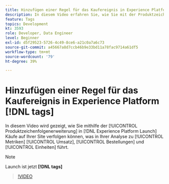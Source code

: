 ```yaml
---
title: Hinzufügen einer Regel für das Kaufereignis in Experience Platform [!DNL tags]
description: In diesem Video erfahren Sie, wie Sie mit der Produktzeichenerweiterung in [!DNL tags] Käufe auf Ihrer Site verfolgen können, was zu den Metriken Umsatz, Bestellungen und Einheiten in Ihrer Analyse führt.
feature: Tags
topics: Development
kt: 3593
role: Developer, Data Engineer
level: Beginner
exl-id: d5f29523-5726-4c49-8ce6-a21c0a7a6c73
source-git-commit: a45667a8d7ccb46b9e33bd11a78fac9714a61df5
workflow-type: tm+mt
source-wordcount: '79'
ht-degree: 39%

---
```


# Hinzufügen einer Regel für das Kaufereignis in Experience Platform [!DNL tags]

In diesem Video wird gezeigt, wie Sie mithilfe der [!UICONTROL Produktzeichenfolgenerweiterung] in [!DNL Experience Platform Launch] Käufe auf Ihrer Site verfolgen können, was in Ihrer Analyse zu [!UICONTROL Metriken] [!UICONTROL Umsatz], [!UICONTROL Bestellungen] und [!UICONTROL Einheiten] führt.

>[!NOTE]
>
> Launch ist jetzt **[!DNL tags]**

>[!VIDEO](https://video.tv.adobe.com/v/28766/?quality=12&learn=on)
